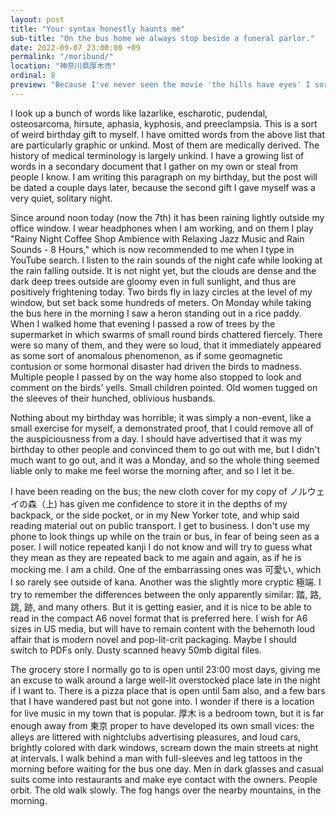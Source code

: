 ```yaml
---
layout: post
title: "Your syntax honestly haunts me"
sub-title: "On the bus home we always stop beside a funeral parlor."
date: 2022-09-07 23:00:00 +09
permalink: "/moribund/"
location: "神奈川県厚木市"
ordinal: 8
preview: "Because I've never seen the movie 'the hills have eyes' I sort of think the name is romantic and mysterious; what soft damp things do the mountains see that we cannot? Do they sleep?"
---
```

I look up a bunch of words like lazarlike, escharotic, pudendal, osteosarcoma, hirsute, aphasia, kyphosis, and preeclampsia. This is a sort of weird birthday gift to myself. I have omitted words from the above list that are particularly graphic or unkind. Most of them are medically derived. The history of medical terminology is largely unkind. I have a growing list of words in a secondary document that I gather on my own or steal from people I know. I am writing this paragraph on my birthday, but the post will be dated a couple days later, because the second gift I gave myself was a very quiet, solitary night.

Since around noon today (now the 7th) it has been raining lightly outside my office window. I wear headphones when I am working, and on them I play "Rainy Night Coffee Shop Ambience with Relaxing Jazz Music and Rain Sounds - 8 Hours," which is now recommended to me when I type in YouTube search. I listen to the rain sounds of the night cafe while looking at the rain falling outside. It is not night yet, but the clouds are dense and the dark deep trees outside are gloomy even in full sunlight, and thus are positively frightening today. Two birds fly in lazy circles at the level of my window, but set back some hundreds of meters. On Monday while taking the bus here in the morning I saw a heron standing out in a rice paddy. When I walked home that evening I passed a row of trees by the supermarket in which swarms of small round birds chattered fiercely. There were so many of them, and they were so loud, that it immediately appeared as some sort of anomalous phenomenon, as if some geomagnetic contusion or some hormonal disaster had driven the birds to madness. Multiple people I passed by on the way home also stopped to look and comment on the birds' yells. Small children pointed. Old women tugged on the sleeves of their hunched, oblivious husbands.

Nothing about my birthday was horrible; it was simply a non-event, like a small exercise for myself, a demonstrated proof, that I could remove all of the auspiciousness from a day. I should have advertised that it was my birthday to other people and convinced them to go out with me, but I didn't much want to go out, and it was a Monday, and so the whole thing seemed liable only to make me feel worse the morning after, and so I let it be.

I have been reading on the bus; the new cloth cover for my copy of ノルウェイの森（上) has given me confidence to store it in the depths of my backpack, or the side pocket, or in my New Yorker tote, and whip said reading material out on public transport. I get to business. I don't use my phone to look things up while on the train or bus, in fear of being seen as a poser. I will notice repeated kanji I do not know and will try to guess what they mean as they are repeated back to me again and again, as if he is mocking me. I am a child. One of the embarrassing ones was 可愛い, which I so rarely see outside of kana. Another was the slightly more cryptic 極端. I try to remember the differences between the only apparently similar: 踏, 路, 跳, 跡, and many others. But it is getting easier, and it is nice to be able to read in the compact A6 novel format that is preferred here. I wish for A6 sizes in US media, but will have to remain content with the behemoth loud affair that is modern novel and pop-lit-crit packaging. Maybe I should switch to PDFs only. Dusty scanned heavy 50mb digital files.

The grocery store I normally go to is open until 23:00 most days, giving me an excuse to walk around a large well-lit overstocked place late in the night if I want to. There is a pizza place that is open until 5am also, and a few bars that I have wandered past but not gone into. I wonder if there is a location for live music in my town that is popular. 厚木 is a bedroom town, but it is far enough away from 東京 proper to have developed its own small vices: the alleys are littered with nightclubs advertising pleasures, and loud cars, brightly colored with dark windows, scream down the main streets at night at intervals. I walk behind a man with full-sleeves and leg tattoos in the morning before waiting for the bus one day. Men in dark glasses and casual suits come into restaurants and make eye contact with the owners. People orbit. The old walk slowly. The fog hangs over the nearby mountains, in the morning.
